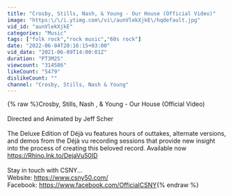 ```yaml
---
title: "Crosby, Stills, Nash, & Young - Our House (Official Video)"
image: "https:\/\/i.ytimg.com\/vi\/aunVlekXjkE\/hqdefault.jpg"
vid_id: "aunVlekXjkE"
categories: "Music"
tags: ["folk rock","rock music","60s rock"]
date: "2022-06-04T20:16:15+03:00"
vid_date: "2021-06-09T14:00:01Z"
duration: "PT3M2S"
viewcount: "314586"
likeCount: "5479"
dislikeCount: ""
channel: "Crosby, Stills, Nash & Young"
---
```

{% raw %}Crosby, Stills, Nash , &amp; Young - Our House (Official Video)<br /><br />Directed and Animated by Jeff Scher<br /><br />The Deluxe Edition of Déjà vu features hours of outtakes, alternate versions, and demos from the Déjà vu recording sessions that provide new insight into the process of creating this beloved record. Available now <a rel="nofollow" target="blank" href="https://Rhino.lnk.to/DejaVu50ID​">https://Rhino.lnk.to/DejaVu50ID​</a><br /><br />Stay in touch with CSNY...<br />Website: <a rel="nofollow" target="blank" href="https://www.csny50.com/">https://www.csny50.com/</a><br />Facebook: <a rel="nofollow" target="blank" href="https://www.facebook.com/OfficialCSNY">https://www.facebook.com/OfficialCSNY</a>{% endraw %}
